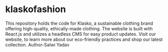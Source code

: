 # klaskofashion
This repository holds the code for Klasko, a sustainable clothing brand offering high-quality, ethically-made clothing. The website is built with React.js and utilizes a headless CMS for easy product updates. Visit our website, to learn more about our eco-friendly practices and shop our latest collection.
Author-Salwi Yadav
